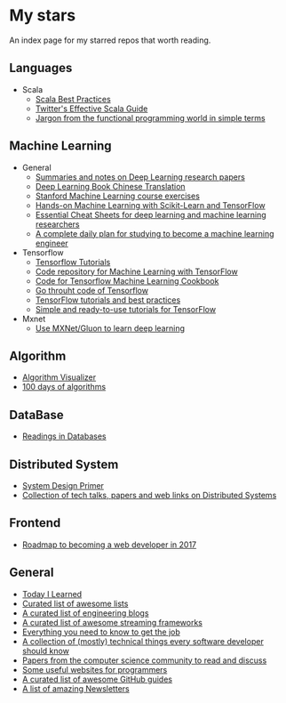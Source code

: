 # My stars
An index page for my starred repos that worth reading. 

## Languages

- Scala
  - [Scala Best Practices](https://github.com/alexandru/scala-best-practices)
  - [Twitter's Effective Scala Guide](https://github.com/twitter/effectivescala)
  - [Jargon from the functional programming world in simple terms](https://github.com/hemanth/functional-programming-jargon)

## Machine Learning
- General 
  - [Summaries and notes on Deep Learning research papers](https://github.com/dennybritz/deeplearning-papernotes)
  - [Deep Learning Book Chinese Translation](https://github.com/exacity/deeplearningbook-chinese)
  - [Stanford Machine Learning course exercises](https://github.com/krasserm/machine-learning-notebooks)
  - [Hands-on Machine Learning with Scikit-Learn and TensorFlow](https://github.com/ageron/handson-ml)
  - [Essential Cheat Sheets for deep learning and machine learning researchers](https://github.com/kailashahirwar/cheatsheets-ai)
  - [A complete daily plan for studying to become a machine learning engineer](https://github.com/ZuzooVn/machine-learning-for-software-engineers)
- Tensorflow 
  - [Tensorflow Tutorials](https://github.com/pkmital/tensorflow_tutorials)
  - [Code repository for Machine Learning with TensorFlow](https://github.com/BinRoot/TensorFlow-Book)
  - [Code for Tensorflow Machine Learning Cookbook](https://github.com/nfmcclure/tensorflow_cookbook)
  - [Go throuht code of Tensorflow](https://github.com/yao62995/tensorflow)
  - [TensorFlow tutorials and best practices](https://github.com/vahidk/EffectiveTensorflow)
  - [Simple and ready-to-use tutorials for TensorFlow](https://github.com/astorfi/TensorFlow-World)
- Mxnet
  - [Use MXNet/Gluon to learn deep learning](https://github.com/mli/gluon-tutorials-zh)
  
## Algorithm
  - [Algorithm Visualizer](https://github.com/parkjs814/AlgorithmVisualizer)
  - [100 days of algorithms](https://github.com/coells/100days)

## DataBase
  - [Readings in Databases](https://github.com/rxin/db-readings)

## Distributed System
  - [System Design Primer](https://github.com/donnemartin/system-design-primer)
  - [Collection of tech talks, papers and web links on Distributed Systems](https://github.com/Developer-Y/Scalable-Software-Architecture)

## Frontend
  - [Roadmap to becoming a web developer in 2017](https://github.com/kamranahmedse/developer-roadmap)

## General
  - [Today I Learned](https://github.com/jbranchaud/til)
  - [Curated list of awesome lists](https://github.com/sindresorhus/awesome)
  - [A curated list of engineering blogs](https://github.com/kilimchoi/engineering-blogs)
  - [A curated list of awesome streaming frameworks](https://github.com/manuzhang/awesome-streaming)
  - [Everything you need to know to get the job](https://github.com/kdn251/interviews)
  - [A collection of (mostly) technical things every software developer should know](https://github.com/mr-mig/every-programmer-should-know)
  - [Papers from the computer science community to read and discuss](https://github.com/papers-we-love/papers-we-love)
  - [Some useful websites for programmers](https://github.com/sdmg15/Best-websites-a-programmer-should-visit)
  - [A curated list of awesome GitHub guides](https://github.com/AntBranch/awesome-github)
  - [A list of amazing Newsletters](https://github.com/vredniy/awesome-newsletters)
  
